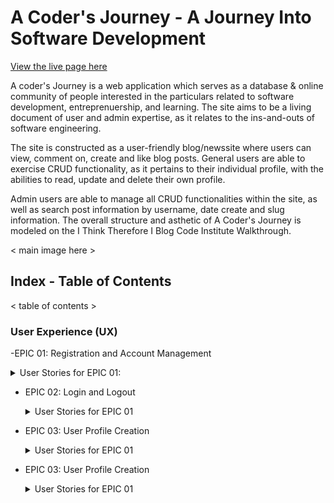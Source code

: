 # A Coder's Journey - A Journey Into Software Development


<a href="https://a-coders-journey.herokuapp.com/">View the live page here</a> 

A coder's Journey is a web application which serves as a database & online 
community of people interested in the particulars related to software development,
entreprenuership, and learning. The site aims to be a living document of user and 
admin expertise, as it relates to the ins-and-outs of software engineering.

The site is constructed as a user-friendly blog/newssite where users can view,
comment on, create and like blog posts. General users are able to exercise CRUD
functionality, as it pertains to their individual profile, with the abilities to 
read, update and delete their own profile.

Admin users are able to manage all CRUD functionalities within the site, as well 
as search post information by username, date create and slug information. The 
overall structure and asthetic of A Coder's Journey is modeled on the I Think
Therefore I Blog Code Institute Walkthrough.

< main image here >

## Index - Table of Contents

< table of contents >

### User Experience (UX)



-EPIC 01: Registration and Account Management
  <details>
  <summary>User Stories for EPIC 01:</summary>
    -US101: Register for an account
        -As a site user, I can register for an account so that I can view my profile
  </details>

- EPIC 02: Login and Logout
  <details>
  <summary>User Stories for EPIC 01</summary>

  - As a Site user / Admin I can Log in to the site so that I can gain access to my profile and functionalities
  </details>

- EPIC 03: User Profile Creation
  <details>
  <summary>User Stories for EPIC 01</summary>

  - As a Site User I can create my own user profile so that I can create a short description/bio to showcase to other Site Users
  </details>

- EPIC 03: User Profile Creation
  <details>
  <summary>User Stories for EPIC 01</summary>

  - As a Site User I can create my own user profile so that I can create a short description/bio to showcase to other Site Users
  </details>
  </details>

